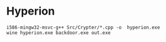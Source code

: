 # Hyperion
```
i586-mingw32-msvc-g++ Src/Crypter/*.cpp -o  hyperion.exe
wine hyperion.exe backdoor.exe out.exe
```
